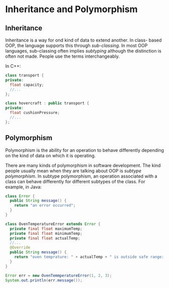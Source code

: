 # Inheritance and Polymorphism

## Inheritance

Inheritance is a way for ond kind of data to extend another. In class-
based OOP, the language supports this through _sub-classing_. In most
OOP languages, sub-classing often implies _subtyping_ although the
distinction is often not made. People use the terms interchangeably.

In C++:

```c++
class transport {
private:
  float capacity;
  //...
};

class hovercraft : public transport {
private:
  float cushionPressure;
  //...
};
```

## Polymorphism

Polymorphism is the ability for an operation to behave differently
depending on the kind of data on which it is operating.

There are many kinds of polymorphism in software development. The kind
people usually mean when they are talking about OOP is _subtype polymorphism_.
In subtype polymorphism, an operation associated with a class can
behave differently for different subtypes of the class. For example,
in Java:

```java
class Error {
  public String message() {
    return "an error occurred";
  }
}

class OvenTemperatureError extends Error {
  private final float maximumTemp;
  private final float minimumTemp;
  private final float actualTemp;
  //...
  @Override
  public String message() {
    return "oven temprature: " + actualTemp + " is outside safe range: " + minimumTemp + " to " + maximumTemp;
  }
}

Error err = new OvenTemmperatureError(1, 2, 3);
System.out.println(err.message());

```

